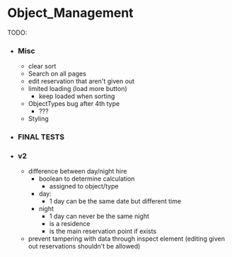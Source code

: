 # Object_Management

TODO:
- ### Misc
  - clear sort
  - Search on all pages
  - edit reservation that aren't given out
  - limited loading (load more button)
    - keep loaded when sorting
  - ObjectTypes bug after 4th type
    - ???
  - Styling
- ### FINAL TESTS
- ### v2
  - difference between day/night hire
    - boolean to determine calculation
      - assigned to object/type
    - day:
      - 1 day can be the same date but different time
    - night 
      - 1 day can never be the same night
      - is a residence
      - is the main reservation point if exists
  - prevent tampering with data through inspect element (editing given out reservations shouldn't be allowed)